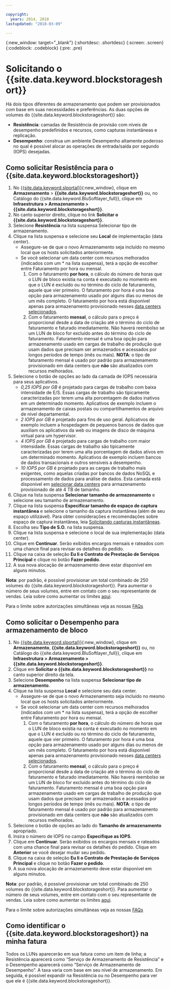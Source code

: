 ```yaml
---

copyright:
  years: 2014, 2018
lastupdated: "2018-03-09"

---
```

{:new_window: target="_blank"}
{:shortdesc: .shortdesc}
{:screen: .screen}
{:codeblock: .codeblock}
{:pre: .pre}

# Solicitando o {{site.data.keyword.blockstorageshort}}

Há dois tipos diferentes de armazenamento que podem ser provisionados com base em suas necessidades e
preferências. As duas opções de volumes do {{site.data.keyword.blockstorageshort}} são: 

- **Resistência**: camadas de Resistência de provisão com níveis
de desempenho predefinidos e recursos, como capturas instantâneas e replicação. 
- **Desempenho**: construa um ambiente Desempenho altamente poderoso no qual é
possível alocar as operações de entrada/saída por segundo (IOPS) desejadas.

## Como solicitar Resistência para o {{site.data.keyword.blockstorageshort}}

1. No
[{{site.data.keyword.slportal}}](https://control.softlayer.com/){:new_window},
clique em **Armazenamento** >
**{{site.data.keyword.blockstorageshort}}** ou, no
Catálogo do {{site.data.keyword.BluSoftlayer_full}}, clique em **Infraestrutura >
Armazenamento > {{site.data.keyword.blockstorageshort}}**.
2. No canto superior direito, clique no link **Solicitar o
{{site.data.keyword.blockstorageshort}}**.
3. Selecione **Resistência** na lista suspensa Selecionar tipo de armazenamento.
4. Clique na lista suspensa e selecione seu **Local** de implementação (data center).
   - Assegure-se de que o novo Armazenamento seja incluído no mesmo local que os hosts solicitados anteriormente.
   - Se você selecionar um data center com recursos melhorados (indicados com um * na lista suspensa), terá a opção de escolher entre Faturamento por hora ou mensal. 
     1. Com o faturamento **por hora**, o cálculo do número de horas que o LUN de bloco existia na conta é executado no momento em que o LUN é excluído ou no término do ciclo de faturamento, aquele que vier primeiro.  O faturamento por hora é uma boa opção para armazenamento usado por alguns dias ou menos de um mês completo. O faturamento por hora está disponível apenas para armazenamento provisionado nesses [data centers selecionados](new-ibm-block-and-file-storage-location-and-features.html). 
     2. Com o faturamento **mensal**, o cálculo para o preço é proporcional desde a data de criação até o término do ciclo de faturamento e faturado imediatamente. Não haverá reembolso se um LUN de bloco for excluído antes do término do ciclo de faturamento.  Faturamento mensal é uma boa opção para armazenamento usado em cargas de trabalho de produção que usam dados que precisam ser armazenados e acessados por longos períodos de tempo (mês ou mais).
     **NOTA**: o tipo de faturamento mensal é usado por padrão para armazenamento provisionado em data centers que **não** são atualizados com recursos melhorados.
5. Selecione o botão de opções ao lado da camada de IOPS necessária para seus aplicativos.
    - *0,25 IOPS por GB* é projetado para cargas de trabalho com baixa intensidade de E/S. Essas cargas de trabalho são tipicamente caracterizadas por terem uma alta porcentagem de dados inativos em um determinado momento. Aplicativos de exemplo incluem o armazenamento de caixas postais ou compartilhamentos de arquivo de nível departamental.
    - *2 IOPS por GB* é projetado para fins de uso geral. Aplicativos de exemplo incluem a hospedagem de pequenos bancos de dados que auxiliam os aplicativos da web ou imagens de disco de máquina virtual para um hypervisor.
    - *4 IOPS por GB* é projetado para cargas de trabalho com maior intensidade. Essas cargas de trabalho são tipicamente caracterizadas por terem uma alta porcentagem de dados ativos em um determinado momento. Aplicativos de exemplo incluem bancos de dados transacionais e outros sensíveis a desempenho.
    - *10 IOPS por GB* é projetado para as cargas de trabalho mais exigentes, como aquelas
criadas por bancos de dados NoSQL e processamento de dados para análise de dados.  Esta camada está disponível
em [selecionar data centers](new-ibm-block-and-file-storage-location-and-features.html) para
armazenamento provisionado de até 4 TB de tamanho.
6. Clique na lista suspensa **Selecionar tamanho de armazenamento** e selecione seu
tamanho de armazenamento.
7. Clique na lista suspensa **Especificar tamanho de espaço de captura instantânea**
e selecione o tamanho da captura instantânea (além de seu espaço utilizável). Para obter
considerações e recomendações sobre espaço de captura instantânea, leia
[Solicitando capturas instantâneas](ordering-snapshots.html).
8. Escolha seu **Tipo de S.O.** na lista suspensa.
9. Clique na lista suspensa e selecione o local de sua implementação (data center).
10. Clique em **Continuar**. Serão exibidos encargos mensais e rateados
com uma chance final para revisar os detalhes do pedido.
11. Clique na caixa de seleção **Eu li o Contrato de Prestação de Serviços Principal**
e clique no botão **Fazer pedido**.
12. A sua nova alocação de armazenamento deve estar disponível em alguns minutos.

**Nota**: por padrão, é possível provisionar um total combinado de 250 volumes do {{site.data.keyword.blockstorageshort}}. Para aumentar o número de seus volumes, entre em contato com o seu representante de vendas. Leia sobre como aumentar os limites [aqui](managing-storage-limits.html).

Para o limite sobre autorizações simultâneas veja as nossas [FAQs](BlockStorageFAQ.html)
 
## Como solicitar o Desempenho para armazenamento de bloco

1. No
[{{site.data.keyword.slportal}}](https://control.softlayer.com/){:new_window},
clique em **Armazenamento**,
**{{site.data.keyword.blockstorageshort}}** ou, no Catálogo do
{{site.data.keyword.BluSoftlayer_full}}, clique em **Infraestrutura > Armazenamento >
{{site.data.keyword.blockstorageshort}}**.
2. Clique em **Solicitar o {{site.data.keyword.blockstorageshort}}** no
canto superior direito da tela.
3. Selecione **Desempenho** na lista suspensa **Selecionar tipo de
armazenamento**.
4. Clique na lista suspensa **Local** e selecione seu data center.
   - Assegure-se de que o novo Armazenamento seja incluído no mesmo local que os hosts solicitados anteriormente.
   - Se você selecionar um data center com recursos melhorados (indicados com um * na lista suspensa), terá a opção de escolher entre Faturamento por hora ou mensal. 
     1. Com o faturamento **por hora**, o cálculo do número de horas que o LUN de bloco existia na conta é executado no momento em que o LUN é excluído ou no término do ciclo de faturamento, aquele que vier primeiro.  O faturamento por hora é uma boa opção para armazenamento usado por alguns dias ou menos de um mês completo. O faturamento por hora está disponível apenas para armazenamento provisionado nesses [data centers selecionados](new-ibm-block-and-file-storage-location-and-features.html). 
     2. Com o faturamento **mensal**, o cálculo para o preço é proporcional desde a data de criação até o término do ciclo de faturamento e faturado imediatamente. Não haverá reembolso se um LUN de bloco for excluído antes do término do ciclo de faturamento.  Faturamento mensal é uma boa opção para armazenamento usado em cargas de trabalho de produção que usam dados que precisam ser armazenados e acessados por longos períodos de tempo (mês ou mais).
     **NOTA**: o tipo de faturamento mensal é usado por padrão para armazenamento provisionado em data centers que **não** são atualizados com recursos melhorados.
5. Selecione o botão de opções ao lado do **Tamanho de armazenamento** apropriado.
6. Insira o número de IOPS no campo **Especifique as IOPS**.
7. Clique em **Continuar**. Serão exibidos os encargos mensais e rateados
com uma chance final para revisar os detalhes do pedido. Clique em **Anterior** se você
desejar mudar seu pedido.
8. Clique na caixa de seleção **Eu li o Contrato de Prestação de Serviços
Principal** e clique no botão **Fazer o pedido**.
9. A sua nova alocação de armazenamento deve estar disponível em alguns minutos.

**Nota**: por padrão, é possível provisionar um total combinado de 250 volumes do {{site.data.keyword.blockstorageshort}}. Para aumentar o número de seus volumes, entre em contato com o seu representante de vendas. Leia sobre como aumentar os limites [aqui](managing-storage-limits.html).

Para o limite sobre autorizações simultâneas veja as nossas [FAQs](BlockStorageFAQ.html)

## Como identificar o {{site.data.keyword.blockstorageshort}} na minha fatura

Todos os LUNs aparecerão em sua fatura como um item de linha; a Resistência aparecerá como
“Serviço de Armazenamento de Resistência” e o Desempenho aparecerá como “Serviço de Armazenamento de
Desempenho”. A taxa varia com base em seu nível de armazenamento. Em seguida, é possível
expandir na Resistência ou no Desempenho para ver que ele é {{site.data.keyword.blockstorageshort}}.
